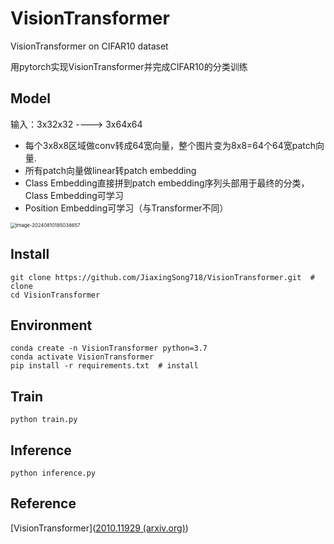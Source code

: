 # VisionTransformer

VisionTransformer on CIFAR10 dataset

用pytorch实现VisionTransformer并完成CIFAR10的分类训练

## Model

输入：3x32x32 ----> 3x64x64

+ 每个3x8x8区域做conv转成64宽向量，整个图片变为8x8=64个64宽patch向量.
+ 所有patch向量做linear转patch embedding
+ Class Embedding直接拼到patch embedding序列头部用于最终的分类，Class Embedding可学习
+ Position Embedding可学习（与Transformer不同）

<img src="C:\Users\admin\AppData\Roaming\Typora\typora-user-images\image-20240810185038657.png" alt="image-20240810185038657" style="zoom:55%;" />

## Install

```
git clone https://github.com/JiaxingSong718/VisionTransformer.git  # clone
cd VisionTransformer
```

## Environment

```
conda create -n VisionTransformer python=3.7
conda activate VisionTransformer
pip install -r requirements.txt  # install
```

## Train

```
python train.py
```

## Inference

```
python inference.py
```

## Reference

[VisionTransformer]([2010.11929 (arxiv.org)](https://arxiv.org/pdf/2010.11929))

